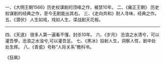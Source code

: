 
一、《大明王朝1566》历史权谋剧的顶峰之作，被禁10年。
二、《雍正王朝》 历史权谋剧的经典之作，至今无剧能出其右。
三、《走向共和》耐人寻味，经典之作。
五、《潜伏》 人生如戏，戏如人生，谍战剧天花板。


---------

四、《天道》 很多人第一遍看不懂，封杀10年。
六、《岁月》 沧浪之水清兮，可以灌吾學，沧浪之水浊兮,可以灌吾足。
七、《黑冰》投射人生，洞察人性，剧中处处生辉。
八、《青瓷》号称“人际关系”教科书。

《狂飙》
